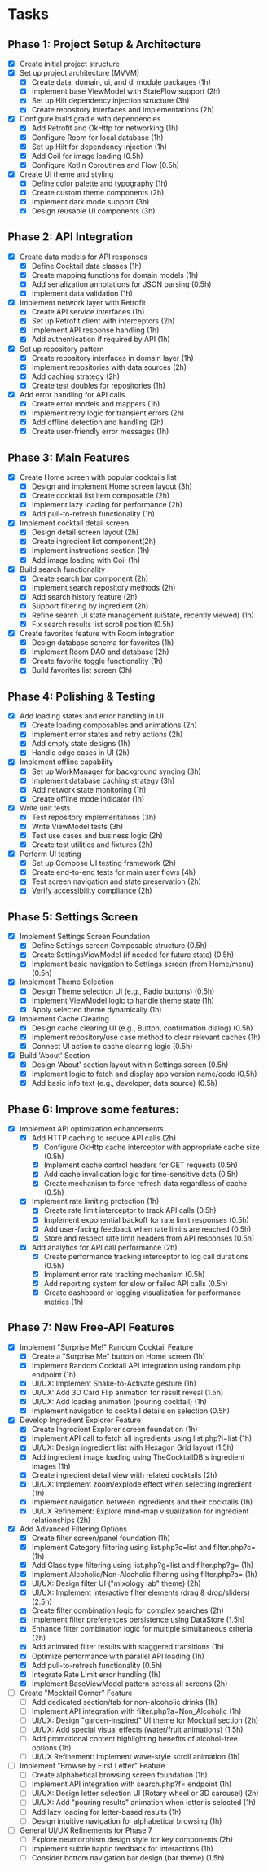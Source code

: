 # Tasks

## Phase 1: Project Setup & Architecture
- [x] Create initial project structure
- [x] Set up project architecture (MVVM)
  - [x] Create data, domain, ui, and di module packages (1h)
  - [x] Implement base ViewModel with StateFlow support (2h)
  - [x] Set up Hilt dependency injection structure (3h)
  - [x] Create repository interfaces and implementations (2h)
- [x] Configure build.gradle with dependencies
  - [x] Add Retrofit and OkHttp for networking (1h)
  - [x] Configure Room for local database (1h)
  - [x] Set up Hilt for dependency injection (1h)
  - [x] Add Coil for image loading (0.5h)
  - [x] Configure Kotlin Coroutines and Flow (0.5h)
- [x] Create UI theme and styling
  - [x] Define color palette and typography (1h)
  - [x] Create custom theme components (2h)
  - [x] Implement dark mode support (3h)
  - [x] Design reusable UI components (3h)

## Phase 2: API Integration
- [x] Create data models for API responses
  - [x] Define Cocktail data classes (1h)
  - [x] Create mapping functions for domain models (1h)
  - [x] Add serialization annotations for JSON parsing (0.5h)
  - [x] Implement data validation (1h)
- [x] Implement network layer with Retrofit
  - [x] Create API service interfaces (1h)
  - [x] Set up Retrofit client with interceptors (2h)
  - [x] Implement API response handling (1h)
  - [x] Add authentication if required by API (1h)
- [x] Set up repository pattern
  - [x] Create repository interfaces in domain layer (1h)
  - [x] Implement repositories with data sources (2h)
  - [x] Add caching strategy (2h)
  - [x] Create test doubles for repositories (1h)
- [x] Add error handling for API calls
  - [x] Create error models and mappers (1h)
  - [x] Implement retry logic for transient errors (2h)
  - [x] Add offline detection and handling (2h)
  - [x] Create user-friendly error messages (1h)

## Phase 3: Main Features
- [x] Create Home screen with popular cocktails list
  - [x] Design and implement Home screen layout (3h)
  - [x] Create cocktail list item composable (2h)
  - [x] Implement lazy loading for performance (2h)
  - [x] Add pull-to-refresh functionality (1h)
- [x] Implement cocktail detail screen
  - [x] Design detail screen layout (2h)
  - [x] Create ingredient list component(2h)
  - [x] Implement instructions section (1h)
  - [x] Add image loading with Coil (1h)
- [x] Build search functionality
  - [x] Create search bar component (2h)
  - [x] Implement search repository methods (2h)
  - [x] Add search history feature (2h)
  - [x] Support filtering by ingredient (2h)
  - [x] Refine search UI state management (uiState, recently viewed) (1h)
  - [x] Fix search results list scroll position (0.5h)
- [x] Create favorites feature with Room integration
  - [x] Design database schema for favorites (1h)
  - [x] Implement Room DAO and database (2h)
  - [x] Create favorite toggle functionality (1h)
  - [x] Build favorites list screen (3h)

## Phase 4: Polishing & Testing
- [x] Add loading states and error handling in UI
  - [x] Create loading composables and animations (2h)
  - [x] Implement error states and retry actions (2h)
  - [x] Add empty state designs (1h)
  - [x] Handle edge cases in UI (2h)
- [x] Implement offline capability
  - [x] Set up WorkManager for background syncing (3h)
  - [x] Implement database caching strategy (3h)
  - [x] Add network state monitoring (1h)
  - [x] Create offline mode indicator (1h)
- [x] Write unit tests
  - [x] Test repository implementations (3h)
  - [x] Write ViewModel tests (3h)
  - [x] Test use cases and business logic (2h)
  - [x] Create test utilities and fixtures (2h)
- [x] Perform UI testing
  - [x] Set up Compose UI testing framework (2h)
  - [x] Create end-to-end tests for main user flows (4h)
  - [x] Test screen navigation and state preservation (2h)
  - [x] Verify accessibility compliance (2h)

## Phase 5: Settings Screen
- [x] Implement Settings Screen Foundation
  - [x] Define Settings screen Composable structure (0.5h)
  - [x] Create SettingsViewModel (if needed for future state) (0.5h)
  - [x] Implement basic navigation to Settings screen (from Home/menu) (0.5h)
- [x] Implement Theme Selection
  - [x] Design Theme selection UI (e.g., Radio buttons) (0.5h)
  - [x] Implement ViewModel logic to handle theme state (1h)
  - [x] Apply selected theme dynamically (1h)
- [x] Implement Cache Clearing
  - [x] Design cache clearing UI (e.g., Button, confirmation dialog) (0.5h)
  - [x] Implement repository/use case method to clear relevant caches (1h)
  - [x] Connect UI action to cache clearing logic (0.5h)
- [x] Build 'About' Section
  - [x] Design 'About' section layout within Settings screen (0.5h)
  - [x] Implement logic to fetch and display app version name/code (0.5h)
  - [x] Add basic info text (e.g., developer, data source) (0.5h)

## Phase 6: Improve some features:
- [x] Implement API optimization enhancements
  - [x] Add HTTP caching to reduce API calls (2h)
    - [x] Configure OkHttp cache interceptor with appropriate cache size (0.5h)
    - [x] Implement cache control headers for GET requests (0.5h)
    - [x] Add cache invalidation logic for time-sensitive data (0.5h)
    - [x] Create mechanism to force refresh data regardless of cache (0.5h)
  - [x] Implement rate limiting protection (1h)
    - [x] Create rate limit interceptor to track API calls (0.5h)
    - [x] Implement exponential backoff for rate limit responses (0.5h)
    - [x] Add user-facing feedback when rate limits are reached (0.5h)
    - [x] Store and respect rate limit headers from API responses (0.5h)
  - [x] Add analytics for API call performance (2h)
    - [x] Create performance tracking interceptor to log call durations (0.5h)
    - [x] Implement error rate tracking mechanism (0.5h)
    - [x] Add reporting system for slow or failed API calls (0.5h)
    - [x] Create dashboard or logging visualization for performance metrics (1h)

## Phase 7: New Free-API Features
- [x] Implement "Surprise Me!" Random Cocktail Feature
  - [x] Create a "Surprise Me" button on Home screen (1h)
  - [x] Implement Random Cocktail API integration using random.php endpoint (1h)
  - [x] UI/UX: Implement Shake-to-Activate gesture (1h)
  - [x] UI/UX: Add 3D Card Flip animation for result reveal (1.5h)
  - [x] UI/UX: Add loading animation (pouring cocktail) (1h)
  - [x] Implement navigation to cocktail details on selection (0.5h)
- [x] Develop Ingredient Explorer Feature
  - [x] Create Ingredient Explorer screen foundation (1h)
  - [x] Implement API call to fetch all ingredients using list.php?i=list (1h)
  - [x] UI/UX: Design ingredient list with Hexagon Grid layout (1.5h)
  - [x] Add ingredient image loading using TheCocktailDB's ingredient images (1h)
  - [x] Create ingredient detail view with related cocktails (2h)
  - [x] UI/UX: Implement zoom/explode effect when selecting ingredient (1h)
  - [x] Implement navigation between ingredients and their cocktails (1h)
  - [x] UI/UX Refinement: Explore mind-map visualization for ingredient relationships (2h)
- [x] Add Advanced Filtering Options
  - [x] Create filter screen/panel foundation (1h)
  - [x] Implement Category filtering using list.php?c=list and filter.php?c= (1h)
  - [x] Add Glass type filtering using list.php?g=list and filter.php?g= (1h)
  - [x] Implement Alcoholic/Non-Alcoholic filtering using filter.php?a= (1h)
  - [x] UI/UX: Design filter UI ("mixology lab" theme) (2h)
  - [x] UI/UX: Implement interactive filter elements (drag & drop/sliders) (2.5h)
  - [x] Create filter combination logic for complex searches (2h)
  - [x] Implement filter preferences persistence using DataStore (1.5h)
  - [x] Enhance filter combination logic for multiple simultaneous criteria (2h)
  - [x] Add animated filter results with staggered transitions (1h)
  - [x] Optimize performance with parallel API loading (1h)
  - [x] Add pull-to-refresh functionality (0.5h)
  - [x] Integrate Rate Limit error handling (1h)
  - [x] Implement BaseViewModel pattern across all screens (2h)
- [ ] Create "Mocktail Corner" Feature
  - [ ] Add dedicated section/tab for non-alcoholic drinks (1h)
  - [ ] Implement API integration with filter.php?a=Non_Alcoholic (1h)
  - [ ] UI/UX: Design "garden-inspired" UI theme for Mocktail section (2h)
  - [ ] UI/UX: Add special visual effects (water/fruit animations) (1.5h)
  - [ ] Add promotional content highlighting benefits of alcohol-free options (1h)
  - [ ] UI/UX Refinement: Implement wave-style scroll animation (1h)
- [ ] Implement "Browse by First Letter" Feature
  - [ ] Create alphabetical browsing screen foundation (1h)
  - [ ] Implement API integration with search.php?f= endpoint (1h)
  - [ ] UI/UX: Design letter selection UI (Rotary wheel or 3D carousel) (2h)
  - [ ] UI/UX: Add "pouring results" animation when letter is selected (1h)
  - [ ] Add lazy loading for letter-based results (1h)
  - [ ] Design intuitive navigation for alphabetical browsing (1h)
- [ ] General UI/UX Refinements for Phase 7
  - [ ] Explore neumorphism design style for key components (2h)
  - [ ] Implement subtle haptic feedback for interactions (1h)
  - [ ] Consider bottom navigation bar design (bar theme) (1.5h)